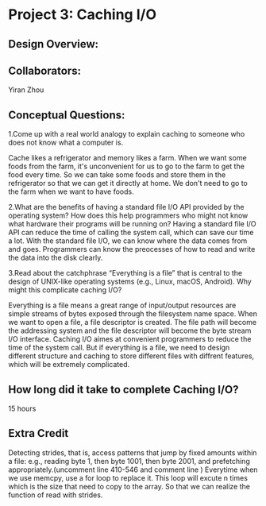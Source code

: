 Project 3: Caching I/O
======================

<!-- TODO: Fill this out. -->

## Design Overview:

## Collaborators:
Yiran Zhou
## Conceptual Questions:
1.Come up with a real world analogy to explain caching to someone who does not know what a computer is.

Cache likes a refrigerator and memory likes a farm. When we want some foods from the farm, it's unconvenient for us to go to the farm to get the food every time. So we can take some foods and store them in the refrigerator so that we can get it directly at home. We don't need to go to the farm when we want to have foods.

2.What are the benefits of having a standard file I/O API provided by the operating system? How does this help programmers who might not know what hardware their programs will be running on?
Having a standard file I/O API can reduce the time of calling the system call, which can save our time a lot. With the standard file I/O, we can know where the data comes from and goes. Programmers can know the preocesses of how to read and write the data into the disk clearly. 

3.Read about the catchphrase “Everything is a file” that is central to the design of UNIX-like operating systems (e.g., Linux, macOS, Android). Why might this complicate caching I/O?

Everything is a file means a great range of input/output resources are simple streams of bytes exposed through the filesystem name space. When we want to open a file, a file descriptor is created. The file path will become the addressing system and the file descriptor will become the byte stream  I/O interface. Caching I/O aimes at convenient programmers to reduce the time of the system call. But if everything is a file, we need to design different structure and caching to store different files with diffrent features, which will be extremely complicated. 

## How long did it take to complete Caching I/O?
15 hours

## Extra Credit
Detecting strides, that is, access patterns that jump by fixed amounts within a file: e.g., reading byte 1, then byte 1001, then byte 2001, and prefetching appropriately.(uncomment line 410-546 and comment line )
Everytime when we use memcpy, use a for loop to replace it. This loop will excute n times which is the size that need to copy to the array. So that we can realize the function of read with strides.